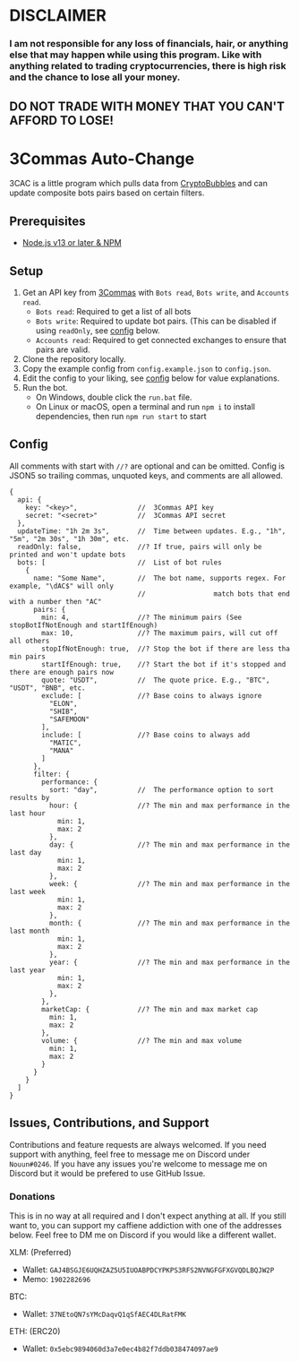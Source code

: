 # DISCLAIMER

### I am not responsible for any loss of financials, hair, or anything else that may happen while using this program. Like with anything related to trading cryptocurrencies, there is high risk and the chance to lose all your money.
## DO NOT TRADE WITH MONEY THAT YOU CAN'T AFFORD TO LOSE!

# 3Commas Auto-Change

3CAC is a little program which pulls data from [CryptoBubbles](https://cryptobubbles.net) and can update composite bots pairs based on certain filters.

## Prerequisites

- [Node.js v13 or later & NPM](https://docs.npmjs.com/downloading-and-installing-node-js-and-npm)

## Setup

1) Get an API key from [3Commas](https://3commas.io/api_access_tokens/new) with `Bots read`, `Bots write`, and `Accounts read`.
    - `Bots read`: Required to get a list of all bots
    - `Bots write`: Required to update bot pairs. (This can be disabled if using `readOnly`, see [config](#config) below.
    - `Accounts read`: Required to get connected exchanges to ensure that pairs are valid.
2) Clone the repository locally.
3) Copy the example config from `config.example.json` to `config.json`.
4) Edit the config to your liking, see [config](#config) below for value explanations.
5) Run the bot.
    - On Windows, double click the `run.bat` file.
    - On Linux or macOS, open a terminal and run `npm i` to install dependencies, then run `npm run start` to start

## Config

All comments with start with `//?` are optional and can be omitted.
Config is JSON5 so trailing commas, unquoted keys, and comments are all allowed.

```json5
{
  api: {
    key: "<key>",               //  3Commas API key
    secret: "<secret>"          //  3Commas API secret
  },
  updateTime: "1h 2m 3s",       //  Time between updates. E.g., "1h", "5m", "2m 30s", "1h 30m", etc.
  readOnly: false,              //? If true, pairs will only be printed and won't update bots
  bots: [                       //  List of bot rules
    {
      name: "Some Name",        //  The bot name, supports regex. For example, "\dAC$" will only
                                //                 match bots that end with a number then "AC"
      pairs: {
        min: 4,                 //? The minimum pairs (See stopBotIfNotEnough and startIfEnough)
        max: 10,                //? The maximum pairs, will cut off all others
        stopIfNotEnough: true,  //? Stop the bot if there are less tha min pairs
        startIfEnough: true,    //? Start the bot if it's stopped and there are enough pairs now
        quote: "USDT",          //  The quote price. E.g., "BTC", "USDT", "BNB", etc.
        exclude: [              //? Base coins to always ignore
          "ELON",
          "SHIB",
          "SAFEMOON"
        ],
        include: [              //? Base coins to always add
          "MATIC",
          "MANA"
        ]
      },
      filter: {
        performance: {
          sort: "day",          //  The performance option to sort results by
          hour: {               //? The min and max performance in the last hour
            min: 1,
            max: 2
          },
          day: {                //? The min and max performance in the last day
            min: 1,
            max: 2
          },
          week: {               //? The min and max performance in the last week
            min: 1,
            max: 2
          },
          month: {              //? The min and max performance in the last month
            min: 1,
            max: 2
          },
          year: {               //? The min and max performance in the last year
            min: 1,
            max: 2
          },
        },
        marketCap: {            //? The min and max market cap
          min: 1,
          max: 2
        },
        volume: {               //? The min and max volume
          min: 1,
          max: 2
        }
      }
    }
  ]
}
```

## Issues, Contributions, and Support

Contributions and feature requests are always welcomed.
If you need support with anything, feel free to message me on Discord under `Nouun#0246`.
If you have any issues you're welcome to message me on Discord but it would be prefered to use GitHub Issue.

### Donations

This is in no way at all required and I don't expect anything at all.
If you still want to, you can support my caffiene addiction with one of the addresses below.
Feel free to DM me on Discord if you would like a different wallet.

XLM: (Preferred)
  - Wallet: `GAJ4BSGJE6UQHZAZ5U5IUOABPDCYPKPS3RFS2NVNGFGFXGVQDLBQJW2P`
  - Memo: `1902282696`

BTC:
  - Wallet: `37NEtoQN7sYMcDaqvQ1qSfAEC4DLRatFMK`

ETH: (ERC20)
  - Wallet: `0x5ebc9894060d3a7e0ec4b82f7ddb038474097ae9`

